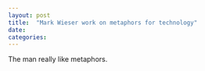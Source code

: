 ```yaml
---
layout: post
title:  "Mark Wieser work on metaphors for technology"
date:   
categories:
---
```


The man really like metaphors. 
